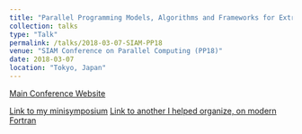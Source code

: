 ```yaml
---
title: "Parallel Programming Models, Algorithms and Frameworks for Extreme Computing"
collection: talks
type: "Talk"
permalink: /talks/2018-03-07-SIAM-PP18
venue: "SIAM Conference on Parallel Computing (PP18)"
date: 2018-03-07
location: "Tokyo, Japan"
---
```


[Main Conference Website](https://www.siam.org/meetings/pp18/)

[Link to my minisymposium](http://meetings.siam.org/sess/dsp_programsess.cfm?SESSIONCODE=63588)
[Link to another I helped organize, on modern Fortran](http://meetings.siam.org/sess/dsp_programsess.cfm?SESSIONCODE=63612)

